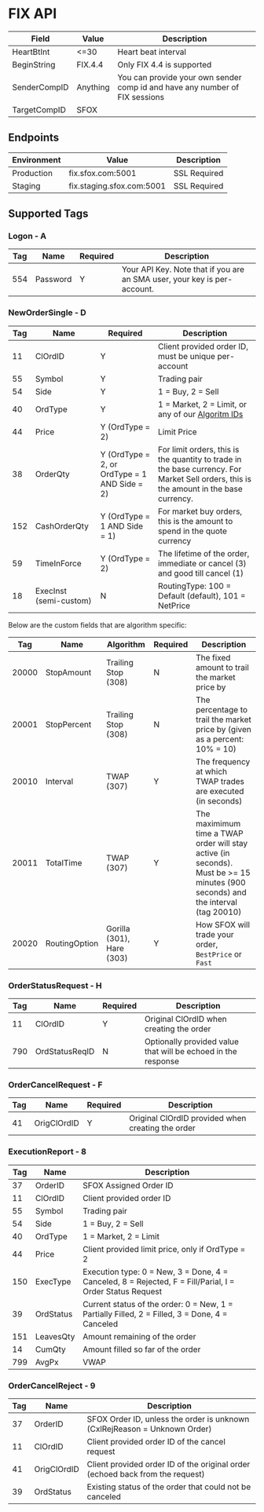 # FIX API

Field | Value | Description
----- | ----- | -----------
HeartBtInt | <=30 | Heart beat interval
BeginString | FIX.4.4 | Only FIX 4.4 is supported
SenderCompID | Anything | You can provide your own sender comp id and have any number of FIX sessions
TargetCompID | SFOX |

## Endpoints

Environment | Value | Description
----------  | ----- | -----------
Production  | fix.sfox.com:5001 | SSL Required
Staging | fix.staging.sfox.com:5001 | SSL Required

## Supported Tags

### Logon - A

Tag | Name | Required | Description
--- | ---- | -------- | -----------
554 | Password | Y | Your API Key. Note that if you are an SMA user, your key is per-account.

### NewOrderSingle - D

Tag | Name | Required | Description
--- | ---- | -------- | -----------
11 | ClOrdID | Y | Client provided order ID, must be unique per-account
55 | Symbol | Y | Trading pair
54 | Side | Y | 1 = Buy, 2 = Sell
40 | OrdType | Y | 1 = Market, 2 = Limit, or any of our [Algoritm IDs](#algorithms)
44 | Price | Y (OrdType = 2) | Limit Price
38 | OrderQty | Y (OrdType = 2, or OrdType = 1 AND Side = 2) | For limit orders, this is the quantity to trade in the base currency. For Market Sell orders, this is the amount in the base currency.
152 | CashOrderQty | Y (OrdType = 1 AND Side = 1) | For market buy orders, this is the amount to spend in the quote currency
59 | TimeInForce | Y (OrdType = 2) | The lifetime of the order, immediate or cancel (3) and good till cancel (1)
18 | ExecInst (semi-custom) | N | RoutingType: 100 = Default (default), 101 = NetPrice

Below are the custom fields that are algorithm specific:

Tag | Name | Algorithm | Required | Description
--- | ---- | --------  | -------- | -----------
20000 | StopAmount | Trailing Stop (308) | N | The fixed amount to trail the market price by
20001 | StopPercent | Trailing Stop (308) | N | The percentage to trail the market price by (given as a percent: 10% = 10)
20010 | Interval | TWAP (307) | Y | The frequency at which TWAP trades are executed (in seconds)
20011 | TotalTime | TWAP (307) | Y | The maximimum time a TWAP order will stay active (in seconds). Must be >= 15 minutes (900 seconds) and the interval (tag 20010)
20020 | RoutingOption | Gorilla (301), Hare (303) | Y | How SFOX will trade your order, `BestPrice` or `Fast`

### OrderStatusRequest - H

Tag | Name | Required | Description
--- | ---- | -------- | -----------
11 | ClOrdID | Y | Original ClOrdID when creating the order
790 | OrdStatusReqID | N | Optionally provided value that will be echoed in the response

### OrderCancelRequest - F

Tag | Name | Required | Description
--- | ---- | -------- | -----------
41 | OrigClOrdID | Y | Original ClOrdID provided when creating the order

### ExecutionReport - 8

Tag | Name | Description
--- | ---- | -----------
37 | OrderID | SFOX Assigned Order ID
11 | ClOrdID | Client provided order ID
55 | Symbol | Trading pair
54 | Side | 1 = Buy, 2 = Sell
40 | OrdType | 1 = Market, 2 = Limit
44 | Price | Client provided limit price, only if OrdType = 2
150 | ExecType | Execution type: 0 = New, 3 = Done, 4 = Canceled, 8 = Rejected, F = Fill/Parial, I = Order Status Request
39 | OrdStatus | Current status of the order: 0 = New, 1 = Partially Filled, 2 = Filled, 3 = Done, 4 = Canceled
151 | LeavesQty | Amount remaining of the order
14 | CumQty | Amount filled so far of the order
799 | AvgPx | VWAP

### OrderCancelReject - 9

Tag | Name | Description
--- | ---- | -----------
37 | OrderID | SFOX Order ID, unless the order is unknown (CxlRejReason = Unknown Order)
11 | ClOrdID | Client provided order ID of the cancel request
41 | OrigClOrdID | Client provided order ID of the original order (echoed back from the request)
39 | OrdStatus | Existing status of the order that could not be canceled
